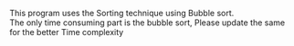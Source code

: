 This program uses the Sorting technique using Bubble sort. 
<br>
The only time consuming part is the bubble sort, Please update the same for the better Time complexity
